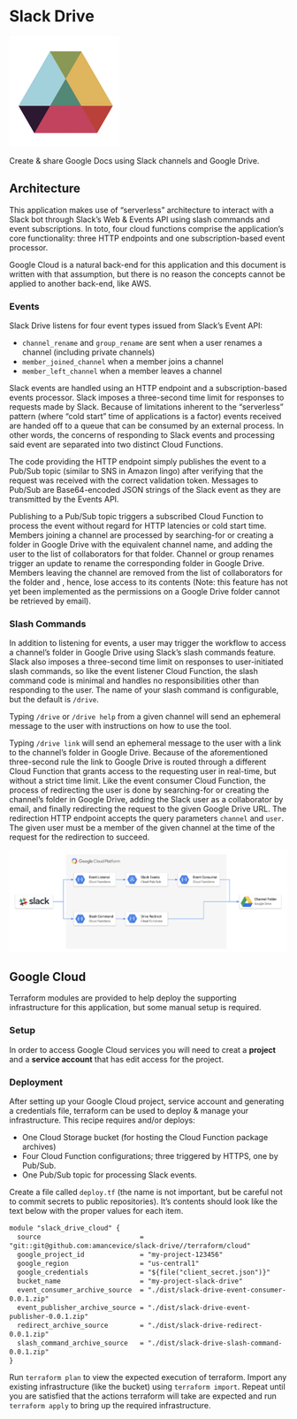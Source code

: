# Slack Drive

<img src="https://github.com/amancevice/slack-drive/raw/master/docs/images/slack-drive-800x800.png" width=200 height=200></img>

Create & share Google Docs using Slack channels and Google Drive.

## Architecture

This application makes use of “serverless” architecture to interact with a Slack bot through Slack’s Web & Events API using slash commands and event subscriptions. In toto, four cloud functions comprise the application’s core functionality: three HTTP endpoints and one subscription-based event processor.

Google Cloud is a natural back-end for this application and this document is written with that assumption, but there is no reason the concepts cannot be applied to another back-end, like AWS.

### Events

Slack Drive listens for four event types issued from Slack’s Event API:
* `channel_rename` and `group_rename` are sent when a user renames a channel (including private channels)
* `member_joined_channel` when a member joins a channel
* `member_left_channel` when a member leaves a channel

Slack events are handled using an HTTP endpoint and a subscription-based events processor. Slack imposes a three-second time limit for responses to requests made by Slack. Because of limitations inherent to the “serverless” pattern (where “cold start” time of applications is a factor) events received are handed off to a queue that can be consumed by an external process. In other words, the concerns of responding to Slack events and processing said event are separated into two distinct Cloud Functions.

The code providing the HTTP endpoint simply publishes the event to a Pub/Sub topic (similar to SNS in Amazon lingo) after verifying that the request was received with the correct validation token. Messages to Pub/Sub are Base64-encoded JSON strings of the Slack event as they are transmitted by the Events API.

Publishing to a Pub/Sub topic triggers a subscribed Cloud Function to process the event without regard for HTTP latencies or cold start time. Members joining a channel are processed by searching-for or creating a folder in Google Drive with the equivalent channel name, and adding the user to the list of collaborators for that folder. Channel or group renames trigger an update to rename the corresponding folder in Google Drive. Members leaving the channel are removed from the list of collaborators for the folder and , hence, lose access to its contents (Note: this feature has not yet been implemented as the permissions on a Google Drive folder cannot be retrieved by email).

### Slash Commands

In addition to listening for events, a user may trigger the workflow to access a channel’s folder in Google Drive using Slack’s slash commands feature. Slack also imposes a three-second time limit on responses to user-initiated slash commands, so like the event listener Cloud Function, the slash command code is minimal and handles no responsibilities other than responding to the user. The name of your slash command is configurable, but the default is `/drive`.

Typing `/drive` or `/drive help` from a given channel will send an ephemeral message to the user with instructions on how to use the tool.

Typing `/drive link` will send an ephemeral message to the user with a link to the channel’s folder in Google Drive. Because of the aforementioned three-second rule the link to Google Drive is routed through a different Cloud Function that grants access to the requesting user in real-time, but without a strict time limit. Like the event consumer Cloud Function, the process of redirecting the user is done by searching-for or creating the channel’s folder in Google Drive, adding the Slack user as a collaborator by email, and finally redirecting the request to the given Google Drive URL. The redirection HTTP endpoint accepts the query parameters `channel` and `user`. The given user must be a member of the given channel at the time of the request for the redirection to succeed.

<img src="https://github.com/amancevice/slack-drive/raw/master/docs/images/arch.png"></img>

## Google Cloud
Terraform modules are provided to help deploy the supporting infrastructure for this application, but some manual setup is required.

### Setup

In order to access Google Cloud services you will need to creat a **project** and a **service account** that has edit access for the project.
 
### Deployment

After setting up your Google Cloud project, service account and generating a credentials file, terraform can be used to deploy & manage your infrastructure. This recipe requires and/or deploys:

* One Cloud Storage bucket (for hosting the Cloud Function package archives)
* Four Cloud Function configurations; three triggered by HTTPS, one by Pub/Sub.
* One Pub/Sub topic for processing Slack events.

Create a file called `deploy.tf` (the name is not important, but be careful not to commit secrets to public repositories). It’s contents should look like the text below with the proper values for each item.

```
module "slack_drive_cloud" {
  source                         = "git::git@github.com:amancevice/slack-drive//terraform/cloud"
  google_project_id              = "my-project-123456"
  google_region                  = "us-central1"
  google_credentials             = "${file("client_secret.json")}"
  bucket_name                    = "my-project-slack-drive"
  event_consumer_archive_source  = "./dist/slack-drive-event-consumer-0.0.1.zip"
  event_publisher_archive_source = "./dist/slack-drive-event-publisher-0.0.1.zip"
  redirect_archive_source        = "./dist/slack-drive-redirect-0.0.1.zip"
  slash_command_archive_source   = "./dist/slack-drive-slash-command-0.0.1.zip"
}
```

Run `terraform plan` to view the expected execution of terraform. Import any existing infrastructure (like the bucket) using `terraform import`. Repeat until you are satisfied that the actions terraform will take are expected and run `terraform apply` to bring up the required infrastructure.
